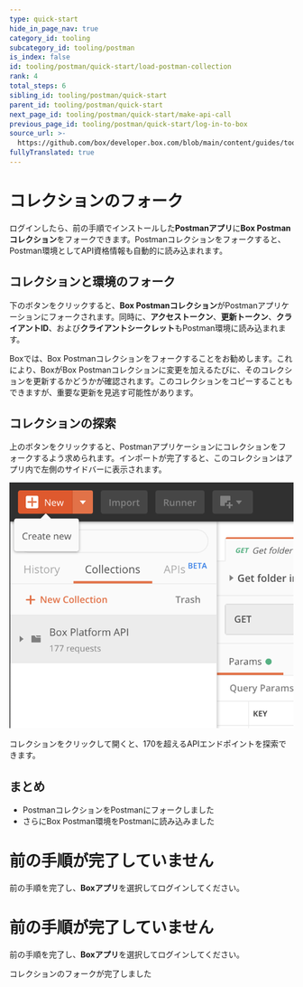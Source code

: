 ```yaml
---
type: quick-start
hide_in_page_nav: true
category_id: tooling
subcategory_id: tooling/postman
is_index: false
id: tooling/postman/quick-start/load-postman-collection
rank: 4
total_steps: 6
sibling_id: tooling/postman/quick-start
parent_id: tooling/postman/quick-start
next_page_id: tooling/postman/quick-start/make-api-call
previous_page_id: tooling/postman/quick-start/log-in-to-box
source_url: >-
  https://github.com/box/developer.box.com/blob/main/content/guides/tooling/postman/quick-start/4-load-postman-collection.md
fullyTranslated: true
---
```

# コレクションのフォーク

<LoggedIn id="postman_credentials">

ログインしたら、前の手順でインストールした**Postmanアプリ**に**Box Postmanコレクション**をフォークできます。Postmanコレクションをフォークすると、Postman環境としてAPI資格情報も自動的に読み込まれます。

## コレクションと環境のフォーク

下のボタンをクリックすると、**Box Postmanコレクション**がPostmanアプリケーションにフォークされます。同時に、**アクセストークン**、**更新トークン**、**クライアントID**、および**クライアントシークレット**もPostman環境に読み込まれます。

<Trigger option="postman_collection_downloaded" value>

<Postman env="postman_credentials">

</Postman>

</Trigger>

Boxでは、Box Postmanコレクションをフォークすることをお勧めします。これにより、BoxがBox Postmanコレクションに変更を加えるたびに、そのコレクションを更新するかどうかが確認されます。このコレクションをコピーすることもできますが、重要な更新を見逃す可能性があります。

</LoggedIn>

<Choice option="postman_collection_downloaded" value color="none">

## コレクションの探索

上のボタンをクリックすると、Postmanアプリケーションにコレクションをフォークするよう求められます。インポートが完了すると、このコレクションはアプリ内で左側のサイドバーに表示されます。

<ImageFrame border center shadow width="600">

![PostmanでのBoxコレクション](./collection-in-postman.png)

</ImageFrame>

コレクションをクリックして開くと、170を超えるAPIエンドポイントを探索できます。

## まとめ

* PostmanコレクションをPostmanにフォークしました
* さらにBox Postman環境をPostmanに読み込みました

</Choice>

<Choice option="postman.app_type" unset color="none">

<LoggedIn reverse>

<Message danger>

# 前の手順が完了していません

前の手順を完了し、**Boxアプリ**を選択してログインしてください。

</Message>

</LoggedIn>

</Choice>

<Choice option="postman.app_type" value="create_new,use_existing" color="none">

<LoggedIn id="postman_credentials" reverse>

<Message danger>

# 前の手順が完了していません

前の手順を完了し、**Boxアプリ**を選択してログインしてください。

</Message>

</LoggedIn>

</Choice>

<Observe option="postman_collection_downloaded" value>

<Next>

コレクションのフォークが完了しました

</Next>

</Observe>
